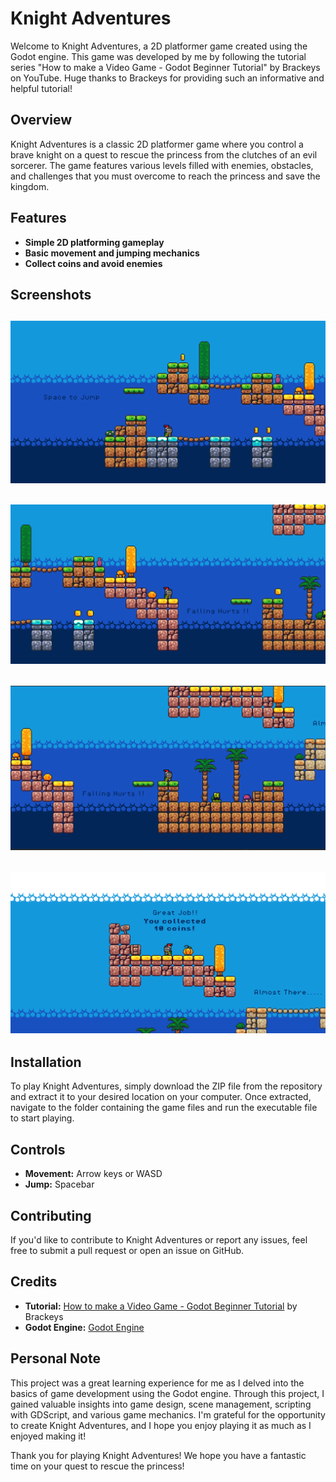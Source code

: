 # Knight Adventures

Welcome to Knight Adventures, a 2D platformer game created using the Godot engine. This game was developed by me by following the tutorial series "How to make a Video Game - Godot Beginner Tutorial" by Brackeys on YouTube. Huge thanks to Brackeys for providing such an informative and helpful tutorial!

## Overview

Knight Adventures is a classic 2D platformer game where you control a brave knight on a quest to rescue the princess from the clutches of an evil sorcerer. The game features various levels filled with enemies, obstacles, and challenges that you must overcome to reach the princess and save the kingdom.

## Features

- **Simple 2D platforming gameplay**
- **Basic movement and jumping mechanics**
- **Collect coins and avoid enemies**

## Screenshots

## ![Screenshot 1](/assets/screenshots/screenshot%20(1).png)
## ![Screenshot 2](/assets/screenshots/screenshot%20(2).png)
## ![Screenshot 3](/assets/screenshots/screenshot%20(3).png)
## ![Screenshot 4](/assets/screenshots/screenshot%20(4).png)

## Installation

To play Knight Adventures, simply download the ZIP file from the repository and extract it to your desired location on your computer. Once extracted, navigate to the folder containing the game files and run the executable file to start playing.

## Controls

- **Movement:** Arrow keys or WASD
- **Jump:** Spacebar

## Contributing

If you'd like to contribute to Knight Adventures or report any issues, feel free to submit a pull request or open an issue on GitHub.

## Credits

- **Tutorial:** [How to make a Video Game - Godot Beginner Tutorial]([https://www.youtube.com/playlist?list=PLPV2KyIb3jR4KLGCCAciWQ5qHudKtYeP7](https://youtu.be/LOhfqjmasi0?si=xHbpZ8nqlOor-P0N)) by Brackeys
- **Godot Engine:** [Godot Engine](https://godotengine.org/)

## Personal Note

This project was a great learning experience for me as I delved into the basics of game development using the Godot engine. Through this project, I gained valuable insights into game design, scene management, scripting with GDScript, and various game mechanics. I'm grateful for the opportunity to create Knight Adventures, and I hope you enjoy playing it as much as I enjoyed making it!

Thank you for playing Knight Adventures! We hope you have a fantastic time on your quest to rescue the princess!
